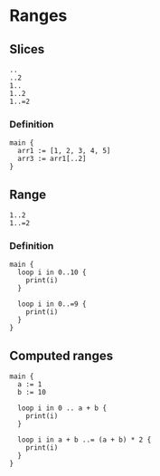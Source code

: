 # Ranges

## Slices
```
..
..2
1..
1..2
1..=2
```

### Definition
```the
main {
  arr1 := [1, 2, 3, 4, 5]
  arr3 := arr1[..2]
}
```

## Range
```
1..2
1..=2
```

### Definition
```the
main {
  loop i in 0..10 {
    print(i)
  }

  loop i in 0..=9 {
    print(i)
  }
}
```

## Computed ranges
```the
main {
  a := 1
  b := 10

  loop i in 0 .. a + b {
    print(i)
  }

  loop i in a + b ..= (a + b) * 2 {
    print(i)
  }
}
```
